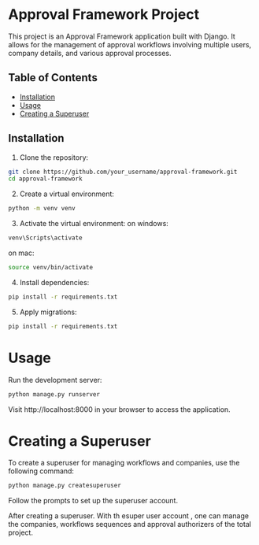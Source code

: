 # Approval Framework Project

This project is an Approval Framework application built with Django. It allows for the management of approval workflows involving multiple users, company details, and various approval processes.

## Table of Contents

- [Installation](#installation)
- [Usage](#usage)
- [Creating a Superuser](#creating-a-superuser)

## Installation

1. Clone the repository:

```bash
git clone https://github.com/your_username/approval-framework.git
cd approval-framework

```
2. Create a virtual environment:

```bash
python -m venv venv
```

3. Activate the virtual environment:
on windows:
```bash
venv\Scripts\activate
```
on  mac:
```bash
source venv/bin/activate
```

4. Install dependencies:
```bash
pip install -r requirements.txt
```
5. Apply migrations:
```bash
pip install -r requirements.txt
```

# Usage
Run the development server:
```bash
python manage.py runserver
```
Visit http://localhost:8000 in your browser to access the application.

# Creating a Superuser
To create a superuser for managing workflows and companies, use the following command:

```bash
python manage.py createsuperuser
```
Follow the prompts to set up the superuser account.

After creating a superuser. With th esuper user account , one can manage the companies, workflows sequences and approval authorizers of the total project.